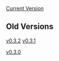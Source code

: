 [Current Version](https://unstoppabledomains.github.io/namicorn/v0.3.2/)

## Old Versions
[v0.3.2](https://unstoppabledomains.github.io/namicorn/v0.3.2/)
[v0.3.1](https://unstoppabledomains.github.io/namicorn/v0.3.1/)

[v0.3.0](https://unstoppabledomains.github.io/namicorn/v0.3.0/)



